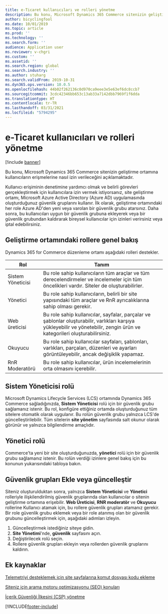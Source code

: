 ```yaml
---
title: e-Ticaret kullanıcıları ve rolleri yönetme
description: Bu konu, Microsoft Dynamics 365 Commerce sitenizin geliştirme ortamına kullanıcıların erişmelerine nasıl izin verileceğini açıklamaktadır.
author: bicyclingfool
ms.date: 10/01/2019
ms.topic: article
ms.prod: ''
ms.technology: ''
ms.search.form: ''
audience: Application user
ms.reviewer: v-chgri
ms.custom: ''
ms.assetid: ''
ms.search.region: global
ms.search.industry: ''
ms.author: stuharg
ms.search.validFrom: 2019-10-31
ms.dyn365.ops.version: 10.0.5
ms.openlocfilehash: 44b02f262136c0d970ca9eee3e5e63ef6dc8ccb7
ms.sourcegitcommit: 3cdc42346bb653c13ab33a7142dbb7969f1f6dda
ms.translationtype: HT
ms.contentlocale: tr-TR
ms.lasthandoff: 03/31/2021
ms.locfileid: "5794295"
---
```

# <a name="manage-e-commerce-users-and-roles"></a>e-Ticaret kullanıcıları ve rolleri yönetme


[!include [banner](includes/banner.md)]

Bu konu, Microsoft Dynamics 365 Commerce sitenizin geliştirme ortamına kullanıcıların erişmelerine nasıl izin verileceğini açıklamaktadır.

Kullanıcı erişiminin denetimine yardımcı olmak ve belirli görevleri gerçekleştirmek için kullanıcılara izin vermek istiyorsanız, site geliştirme ortamı, Microsoft Azure Active Directory (Azure AD) uygulamasında oluşturduğunuz güvenlik gruplarını kullanır. İlk olarak, geliştirme ortamındaki her role Azure AD'den yeni veya varolan bir güvenlik grubu atarsınız. Daha sonra, bu kullanıcıları uygun bir güvenlik grubuna ekleyerek veya bir güvenlik grubundan kaldırarak bireysel kullanıcılar için izinleri verirsiniz veya iptal edebilirsiniz.

## <a name="overview-of-roles-in-the-authoring-environment"></a>Geliştirme ortamındaki rollere genel bakış

Dynamics 365 for Commerce düzenleme ortamı aşağıdaki rolleri destekler.

| Rol                 | Tanım |
|----------------------|-------------|
| Sistem Yöneticisi | Bu role sahip kullanıcıların tüm araçlar ve tüm derecelendirmeler ve incelemeler için tüm öncelikleri vardır. Siteler de oluşturabilirler. |
| Yönetici   | Bu role sahip kullanıcıların, belirli bir site yapısındaki tüm araçlar ve RnR ayrıcalıklarına sahip olması gerekir. |
| Web üreticisi         | Bu role sahip kullanıcılar, sayfalar, parçalar ve şablonlar oluşturabilir, varlıkları karşıya yükleyebilir ve yönetebilir, zengin ürün ve kategorileri oluşturabilirsiniz. |
| Okuyucu               | Bu role sahip kullanıcılar sayfaları, şablonları, varlıkları, parçaları, düzenleri ve ayarları görüntüleyebilir, ancak değişiklik yapamaz. |
| RnR Moderatörü        | Bu role sahip kullanıcılar, ürün incelemelerinin orta olmasını içerebilir. |

## <a name="system-administrator-role"></a>Sistem Yöneticisi rolü

Microsoft Dynamics Lifecycle Services (LCS) ortamında Dynamics 365 Commerce sağladığınızda, **Sistem Yöneticisi** rolü için bir güvenlik grubu sağlamanız istenir. Bu rol, konfigüre ettiğiniz ortamda oluşturduğunuz tüm sitelere otomatik olarak uygulanır. Bu rolün güvenlik grubu yalnızca LCS'de güncelleştirilebilir. Tüm sitelerin **site yönetim** sayfasında salt okunur olarak görünür ve yalnızca bilgilendirme amaçlıdır.

## <a name="administrator-role"></a>Yönetici rolü

Commerce'ta yeni bir site oluşturduğunuzda, **yönetici** rolü için bir güvenlik grubu sağlamanız istenir. Bu rolün verdiği izinlere genel bakış için bu konunun yukarısındaki tabloya bakın.

## <a name="add-or-update-security-groups"></a>Güvenlik grupları Ekle veya güncelleştir

Siteniz oluşturulduktan sonra, yalnızca **Sistem Yöneticisi** ve **Yönetici** rolleriyle ilişkilendirilmiş güvenlik gruplarında olan kullanıcılar o sitenin geliştirme ortamına erişebilir. **Web Üreticisi**, **RNR moderatör** ve **Okuyucu** rollerine Kullanıcı atamak için, bu rollere güvenlik grupları atamanız gerekir. Bir role güvenlik grubu eklemek veya bir role atanmış olan bir güvenlik grubunu güncelleştirmek için, aşağıdaki adımları izleyin.

1. Güncelleştirmek istediğiniz siteye gidin.
1. **Site Yönetimi**'nde, **güvenlik** sayfasını açın.
1. Değiştirilecek rolü seçin.
1. Rollere güvenlik grupları ekleyin veya rollerden güvenlik gruplarını kaldırın.

## <a name="additional-resources"></a>Ek kaynaklar

[Telemetriyi desteklemek için site sayfalarına komut dosyası kodu ekleme](add-telemetry.md)

[Siteniz için arama motoru optimizasyonu (SEO) konuları](search-engine-optimization-considerations.md)

[İçerik Güvenliği İlkesini (CSP) yönetme](manage-csp.md)


[!INCLUDE[footer-include](../includes/footer-banner.md)]